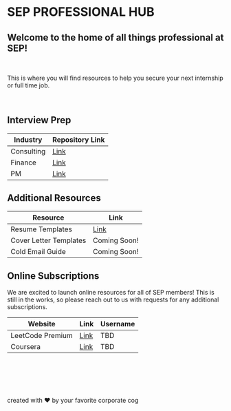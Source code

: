 # **SEP PROFESSIONAL HUB**

## Welcome to the home of all things professional at SEP! 
<br>

This is where you will find resources to help you secure your next internship or full time job.

<br>

## **Interview Prep**

| Industry | Repository Link |
| --- | --- |
| Consulting | [Link]() |
| Finance | [Link]() |
| PM | [Link]() |

## **Additional Resources**

| Resource | Link |
| --- | --- |
| Resume Templates | [Link]() |
| Cover Letter Templates | Coming Soon! |
| Cold Email Guide | Coming Soon! |

## **Online Subscriptions**
We are excited to launch online resources for all of SEP members! This is still in the works, so please reach out to us with requests for any additional subscriptions.

| **Website** | **Link** | **Username** |
|---|---|---|
| LeetCode Premium | [Link](https://leetcode.com/accounts/login/?next=/subscribe/) | TBD |
| Coursera | [Link](https://www.coursera.org/?authMode=login) | TBD |

<br>
<br>
<br>
<br>
<br>
created with ❤️ by your favorite corporate cog